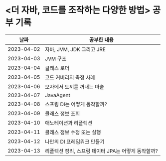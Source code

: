 # <더 자바, 코드를 조작하는 다양한 방법> 공부 기록

| 날짜         | 공부한 내용                          |
|------------|---------------------------------|
| 2023-04-02 | 자바, JVM, JDK 그리고 JRE            |
| 2023-04-03 | JVM 구조                          |
| 2023-04-04 | 클래스 로더                          |
| 2023-04-05 | 코드 커버리지 측정 사례                   |
| 2023-04-06 | 모자에서 토끼를 꺼내는 마술                 |
| 2023-04-07 | JavaAgent                       |
| 2023-04-08 | 스프링 DI는 어떻게 동작할까?               |
| 2023-04-09 | 클래스 정보 조회                       |
| 2023-04-10 | 애노테이션과 리플렉션                     |
| 2023-04-11 | 클래스 정보 수정 또는 실행                 |
| 2023-04-12 | 나만의 DI 프레임워크 만들기                |
| 2023-04-13 | 리플렉션 정리, 스프링 데이터 JPA는 어떻게 동작할까? |
